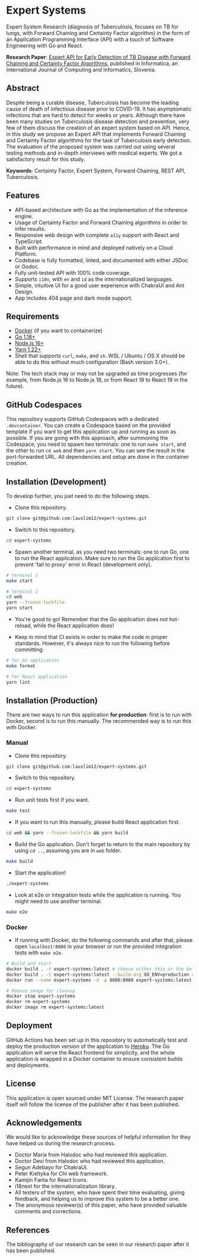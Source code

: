 # Expert Systems

Expert System Research (diagnosis of Tuberculosis, focuses on TB for lungs, with Forward Chaining and Certainty Factor algorithm) in the form of an Application Programming Interface (API) with a touch of Software Engineering with Go and React.

**Research Paper**: [Expert API for Early Detection of TB Disease with Forward Chaining and Certainty Factor Algorithms](https://informatica.si/index.php/informatica/article/view/3947), published in Informatica, an International Journal of Computing and Informatics, Slovenia.

## Abstract

Despite being a curable disease, Tuberculosis has become the leading cause of death of infectious disease prior to COVID-19. It has asymptomatic infections that are hard to detect for weeks or years. Although there have been many studies on Tuberculosis disease detection and prevention, very few of them discuss the creation of an expert system based on API. Hence, in this study we propose an Expert API that implements Forward Chaining and Certainty Factor algorithms for the task of Tuberculosis early detection. The evaluation of the proposed system was carried out using several testing methods and in-depth interviews with medical experts. We got a satisfactory result for this study.

**Keywords**: Certainty Factor, Expert System, Forward Chaining, REST API, Tuberculosis.

## Features

- API-based architecture with Go as the implementation of the inference engine.
- Usage of Certainty Factor and Forward Chaining algorithms in order to infer results.
- Responsive web design with complete `a11y` support with React and TypeScript.
- Built with performance in mind and deployed natively on a Cloud Platform.
- Codebase is fully formatted, linted, and documented with either JSDoc or Godoc.
- Fully unit-tested API with 100% code coverage.
- Supports `i18n`, with `en` and `id` as the internationalized languages.
- Simple, intuitive UI for a good user experience with ChakraUI and Ant Design.
- App includes 404 page and dark mode support.

## Requirements

- [Docker](https://www.docker.com/) (if you want to containerize)
- [Go 1.18+](https://golang.org/)
- [Node.js 16+](https://nodejs.org/en/)
- [Yarn 1.22+](https://yarnpkg.com/)
- Shell that supports `curl`, `make`, and `sh`. WSL / Ubuntu / OS X should be able to do this without much configuration (Bash version 3.0+).

Note: The tech stack may or may not be upgraded as time progresses (for example, from Node.js 16 to Node.js 18, or from React 18 to React 19 in the future).

## GitHub Codespaces

This repository supports GitHub Codespaces with a dedicated `.devcontainer`. You can create a Codespace based on the provided template if you want to get this application up and running as soon as possible. If you are going with this approach, after summoning the Codespace, you need to spawn two terminals: one to run `make start`, and the other to run `cd web` and then `yarn start`. You can see the result in the port-forwarded URL. All dependencies and setup are done in the container creation.

## Installation (Development)

To develop further, you just need to do the following steps.

- Clone this repository.

```bash
git clone git@github.com:lauslim12/expert-systems.git
```

- Switch to this repository.

```bash
cd expert-systems
```

- Spawn another terminal, as you need two terminals: one to run Go, one to run the React application. Make sure to run the Go application first to prevent 'fail to proxy' error in React (development only).

```bash
# terminal 1
make start

# terminal 2
cd web
yarn --frozen-lockfile
yarn start
```

- You're good to go! Remember that the Go application does not hot-reload, while the React application does!

- Keep in mind that CI exists in order to make the code in proper standards. However, it's always nice to run the following before committing:

```bash
# for Go application
make format

# for React application
yarn lint
```

## Installation (Production)

There are two ways to run this application **for production**: first is to run with Docker, second is to run this manually. The recommended way is to run this with Docker.

### Manual

- Clone this repository.

```bash
git clone git@github.com:lauslim12/expert-systems.git
```

- Switch to this repository.

```bash
cd expert-systems
```

- Run unit tests first if you want.

```bash
make test
```

- If you want to run this manually, please build React application first.

```bash
cd web && yarn --frozen-lockfile && yarn build
```

- Build the Go application. Don't forget to return to the main repository by using `cd ..`, assuming you are in `web` folder.

```bash
make build
```

- Start the application!

```bash
./expert-systems
```

- Look at e2e or integration tests while the application is running. You might need to use another terminal.

```bash
make e2e
```

### Docker

- If running with Docker, do the following commands and after that, please open `localhost:8080` in your browser or run the provided integration tests with `make e2e`.

```bash
# Build and start
docker build . -t expert-systems:latest # choose either this or the below one
docker build . -t expert-systems:latest --build-arg GO_ENV=production # if you want HTTPS with 'X-Forwarded-Proto' header, some services like Heroku use this for HTTPS
docker run --name expert-systems -d -p 8080:8080 expert-systems:latest

# Remove image for cleanup
docker stop expert-systems
docker rm expert-systems
docker image rm expert-systems:latest
```

## Deployment

GitHub Actions has been set up in this repository to automatically test and deploy the production version of the application to [Heroku](https://www.heroku.com/). The Go application will serve the React frontend for simplicity, and the whole application is wrapped in a Docker container to ensure consistent builds and deployments.

## License

This application is open sourced under MIT License. The research paper itself will follow the license of the publisher after it has been published.

## Acknowledgements

We would like to acknowledge these sources of helpful information for they have helped us during the research process.

- Doctor Maria from Halodoc who had reviewed this application.
- Doctor Devi from Halodoc who had reviewed this application.
- Segun Adebayo for ChakraUI.
- Peter Kieltyka for Chi web framework.
- Kamijin Fanta for React Icons.
- i18next for the internationalization library.
- All testers of the system, who have spent their time evaluating, giving feedback, and helping us to improve this system to be a better one.
- The anonymous reviewer(s) of this paper, who have provided valuable comments and corrections.

## References

The bibliography of our research can be seen in our research paper after it has been published.
